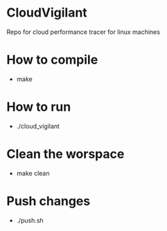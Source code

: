 # CloudVigilant
Repo for cloud performance tracer for linux machines

# How to compile
* make

# How to run
* ./cloud_vigilant

# Clean the worspace
* make clean

# Push changes
* ./push.sh